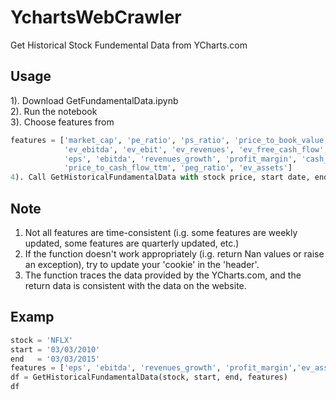 # YchartsWebCrawler
Get Historical Stock Fundemental Data from YCharts.com

## Usage
1). Download GetFundamentalData.ipynb  
2). Run the notebook  
3). Choose features from  
```python
features = ['market_cap', 'pe_ratio', 'ps_ratio', 'price_to_book_value',
            'ev_ebitda', 'ev_ebit', 'ev_revenues', 'ev_free_cash_flow',
            'eps', 'ebitda', 'revenues_growth', 'profit_margin', 'cash_on_hand',
            'price_to_cash_flow_ttm', 'peg_ratio', 'ev_assets']
4). Call GetHistoricalFundamentalData with stock price, start date, end date, and feature(s) to get data.
```
## Note
1) Not all features are time-consistent (i.g. some features are weekly updated, some features are quarterly updated, etc.)  
2) If the function doesn't work appropriately (i.g. return Nan values or raise an exception), try to update your 'cookie' in the 'header'.
3) The function traces the data provided by the YCharts.com, and the return data is consistent with the data on the website.
## Examp
```python
stock = 'NFLX'
start = '03/03/2010'
end   = '03/03/2015'
features = ['eps', 'ebitda', 'revenues_growth', 'profit_margin','ev_assets']
df = GetHistoricalFundamentalData(stock, start, end, features)
df
```
